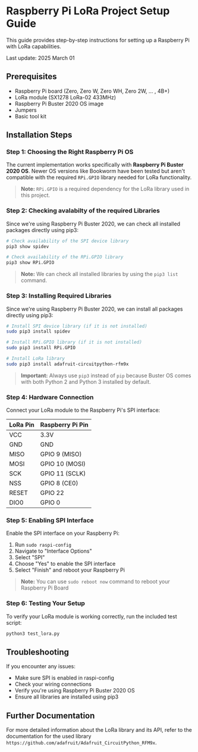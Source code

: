 # Raspberry Pi LoRa Project Setup Guide

This guide provides step-by-step instructions for setting up a Raspberry Pi with LoRa capabilities.

Last update: 2025 March 01

## Prerequisites

- Raspberry Pi board (Zero, Zero W, Zero WH, Zero 2W, ... , 4B+)
- LoRa module (SX1278 LoRa-02 433MHz)
- Raspberry Pi Buster 2020 OS image
- Jumpers
- Basic tool kit

## Installation Steps

### Step 1: Choosing the Right Raspberry Pi OS

The current implementation works specifically with **Raspberry Pi Buster 2020 OS**. Newer OS versions like Bookworm have been tested but aren't compatible with the required `RPi.GPIO` library needed for LoRa functionality.

> **Note:** `RPi.GPIO` is a required dependency for the LoRa library used in this project.

### Step 2: Checking avalabilty of the required Libraries

Since we're using Raspberry Pi Buster 2020, we can check all installed packages directly using pip3:

```bash
# Check availability of the SPI device library
pip3 show spidev

# Check availability of the RPi.GPIO library
pip3 show RPi.GPIO
```

> **Note:** We can check all installed libraries by using the `pip3 list` command.

### Step 3: Installing Required Libraries

Since we're using Raspberry Pi Buster 2020, we can install all packages directly using pip3:

```bash
# Install SPI device library (if it is not installed)
sudo pip3 install spidev

# Install RPi.GPIO library (if it is not installed)
sudo pip3 install RPi.GPIO

# Install LoRa library
sudo pip3 install adafruit-circuitpython-rfm9x
```

> **Important:** Always use `pip3` instead of `pip` because Buster OS comes with both Python 2 and Python 3 installed by default.

### Step 4: Hardware Connection

Connect your LoRa module to the Raspberry Pi's SPI interface:

| LoRa Pin | Raspberry Pi Pin |
| -------- | ---------------- |
| VCC      | 3.3V             |
| GND      | GND              |
| MISO     | GPIO 9 (MISO)    |
| MOSI     | GPIO 10 (MOSI)   |
| SCK      | GPIO 11 (SCLK)   |
| NSS      | GPIO 8 (CE0)     |
| RESET    | GPIO 22          |
| DIO0     | GPIO 0           |

### Step 5: Enabling SPI Interface

Enable the SPI interface on your Raspberry Pi:

1. Run `sudo raspi-config`
2. Navigate to "Interface Options"
3. Select "SPI"
4. Choose "Yes" to enable the SPI interface
5. Select "Finish" and reboot your Raspberry Pi

> **Note:** You can use `sudo reboot now` command to reboot your Raspberry Pi Board

### Step 6: Testing Your Setup

To verify your LoRa module is working correctly, run the included test script:

```bash
python3 test_lora.py
```

## Troubleshooting

If you encounter any issues:

- Make sure SPI is enabled in raspi-config
- Check your wiring connections
- Verify you're using Raspberry Pi Buster 2020 OS
- Ensure all libraries are installed using pip3

## Further Documentation

For more detailed information about the LoRa library and its API, refer to the documentation for the used library `https://github.com/adafruit/Adafruit_CircuitPython_RFM9x`.
